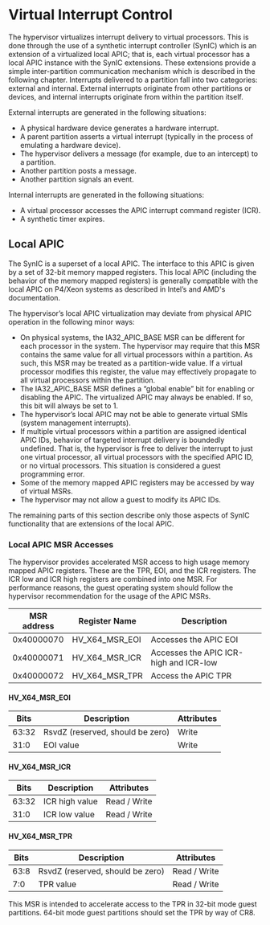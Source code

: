 # Virtual Interrupt Control

The hypervisor virtualizes interrupt delivery to virtual processors. This is done through the use of a synthetic interrupt controller (SynIC) which is an extension of a virtualized local APIC; that is, each virtual processor has a local APIC instance with the SynIC extensions. These extensions provide a simple inter-partition communication mechanism which is described in the following chapter.
Interrupts delivered to a partition fall into two categories: external and internal. External interrupts originate from other partitions or devices, and internal interrupts originate from within the partition itself.

External interrupts are generated in the following situations:

- A physical hardware device generates a hardware interrupt.
- A parent partition asserts a virtual interrupt (typically in the process of emulating a hardware device).
- The hypervisor delivers a message (for example, due to an intercept) to a partition.
- Another partition posts a message.
- Another partition signals an event.

Internal interrupts are generated in the following situations:

- A virtual processor accesses the APIC interrupt command register (ICR).
- A synthetic timer expires.

## Local APIC

The SynIC is a superset of a local APIC. The interface to this APIC is given by a set of 32-bit memory mapped registers. This local APIC (including the behavior of the memory mapped registers) is generally compatible with the local APIC on P4/Xeon systems as described in Intel’s and AMD's documentation.

The hypervisor’s local APIC virtualization may deviate from physical APIC operation in the following minor ways:

- On physical systems, the IA32_APIC_BASE MSR can be different for each processor in the system. The hypervisor may require that this MSR contains the same value for all virtual processors within a partition. As such, this MSR may be treated as a partition-wide value. If a virtual processor modifies this register, the value may effectively propagate to all virtual processors within the partition.
- The IA32_APIC_BASE MSR defines a “global enable” bit for enabling or disabling the APIC. The virtualized APIC may always be enabled. If so, this bit will always be set to 1.
- The hypervisor’s local APIC may not be able to generate virtual SMIs (system management interrupts).
- If multiple virtual processors within a partition are assigned identical APIC IDs, behavior of targeted interrupt delivery is boundedly undefined. That is, the hypervisor is free to deliver the interrupt to just one virtual processor, all virtual processors with the specified APIC ID, or no virtual processors. This situation is considered a guest programming error.
- Some of the memory mapped APIC registers may be accessed by way of virtual MSRs.
- The hypervisor may not allow a guest to modify its APIC IDs.

The remaining parts of this section describe only those aspects of SynIC functionality that are extensions of the local APIC.

### Local APIC MSR Accesses

The hypervisor provides accelerated MSR access to high usage memory mapped APIC registers. These are the TPR, EOI, and the ICR registers. The ICR low and ICR high registers are combined into one MSR. For performance reasons, the guest operating system should follow the hypervisor recommendation for the usage of the APIC MSRs.

| MSR address      | Register Name       | Description                                                                 |
|------------------|---------------------|-----------------------------------------------------------------------------|
| 0x40000070       | HV_X64_MSR_EOI      | Accesses the APIC EOI                                                       |
| 0x40000071       | HV_X64_MSR_ICR      | Accesses the APIC ICR-high and ICR-low                                      |
| 0x40000072       | HV_X64_MSR_TPR      | Access the APIC TPR                                                         |

#### HV_X64_MSR_EOI

| Bits          | Description                         | Attributes                                                  |
|---------------|-------------------------------------|-------------------------------------------------------------|
| 63:32         | RsvdZ (reserved, should be zero)    | Write                                                       |
| 31:0          | EOI value                           | Write                                                       |

#### HV_X64_MSR_ICR

| Bits          | Description                         | Attributes                                                  |
|---------------|-------------------------------------|-------------------------------------------------------------|
| 63:32         | ICR high value                      | Read / Write                                                |
| 31:0          | ICR low value                       | Read / Write                                                |

#### HV_X64_MSR_TPR

| Bits          | Description                         | Attributes                                                  |
|---------------|-------------------------------------|-------------------------------------------------------------|
| 63:8          | RsvdZ (reserved, should be zero)    | Read / Write                                                |
| 7:0           | TPR value                           | Read / Write                                                |

This MSR is intended to accelerate access to the TPR in 32-bit mode guest partitions. 64-bit mode guest partitions should set the TPR by way of CR8.

